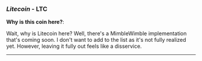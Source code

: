 
### *Litecoin* - LTC

**Why is this coin here?**: 

Wait, why is Litecoin here? Well, there's a MimbleWimble implementation that's coming soon. I don't want to add to the list as it's not fully realized yet. However, leaving it fully out feels like a disservice.

---
